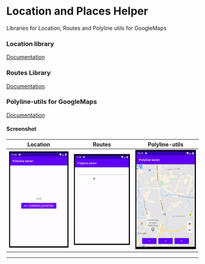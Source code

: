 
# Location and Places Helper
Libraries for Location, Routes and Polyline utils for GoogleMaps

### Location library
[Documentation](/location)

### Routes Library
[Documentation](/routes)

### Polyline-utils for GoogleMaps
[Documentation](/polyline-utils)

#### Screenshot
|Location|Routes|Polyline-utils|
|---|---|---|
|![](/images/current_location.gif)|![](/images/search_location.gif)|![](/images/polyline_animate.gif)|

---

